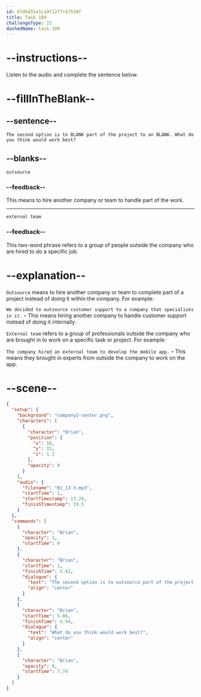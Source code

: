 ```yaml
---
id: 67d6d5541ca9f12f7c67538f
title: Task 109
challengeType: 22
dashedName: task-109
---
```


<!-- (Audio) Brian: The second option is to outsource part of the project to an external team. What do you think would work best? -->

# --instructions--

Listen to the audio and complete the sentence below.

# --fillInTheBlank--

## --sentence--

`The second option is to BLANK part of the project to an BLANK. What do you think would work best?`

## --blanks--

`outsource`

### --feedback--

This means to hire another company or team to handle part of the work.

---

`external team`

### --feedback--

This two-word phrase refers to a group of people outside the company who are hired to do a specific job.

# --explanation--

`Outsource` means to hire another company or team to complete part of a project instead of doing it within the company. For example:  

`We decided to outsource customer support to a company that specializes in it.` – This means hiring another company to handle customer support instead of doing it internally.  

`External team` refers to a group of professionals outside the company who are brought in to work on a specific task or project. For example:  

`The company hired an external team to develop the mobile app.` – This means they brought in experts from outside the company to work on the app.  

# --scene--

```json
{
  "setup": {
    "background": "company2-center.png",
    "characters": [
      {
        "character": "Brian",
        "position": {
          "x": 50,
          "y": 15,
          "z": 1.2
        },
        "opacity": 0
      }
    ],
    "audio": {
      "filename": "B1_13-3.mp3",
      "startTime": 1,
      "startTimestamp": 13.26,
      "finishTimestamp": 19.5
    }
  },
  "commands": [
    {
      "character": "Brian",
      "opacity": 1,
      "startTime": 0
    },
    {
      "character": "Brian",
      "startTime": 1,
      "finishTime": 5.42,
      "dialogue": {
        "text": "The second option is to outsource part of the project to an external team.",
        "align": "center"
      }
    },
    {
      "character": "Brian",
      "startTime": 5.86,
      "finishTime": 6.94,
      "dialogue": {
        "text": "What do you think would work best?",
        "align": "center"
      }
    },
    {
      "character": "Brian",
      "opacity": 0,
      "startTime": 7.74
    }
  ]
}
```

